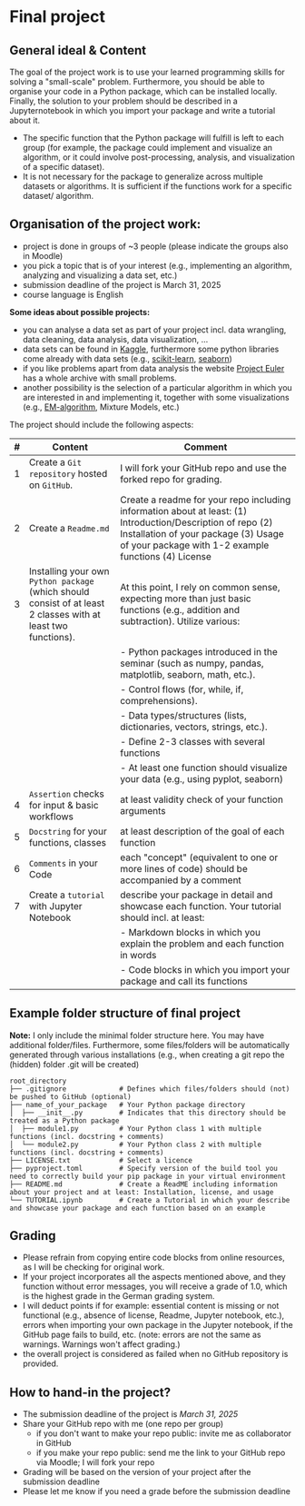 # Final project

## General ideal & Content

The goal of the project work is to use your learned programming skills for solving a "small-scale" problem. Furthermore, you should be able to organise your code in a Python package, which can be installed locally. Finally, the solution to your problem should be described in a Jupyternotebook in which you import your package and write a tutorial about it.
-   The specific function that the Python package will fulfill is left to each group (for example, the package could implement and visualize an algorithm, or it could involve post-processing, analysis, and visualization of a specific dataset).
-   It is not necessary for the package to generalize across multiple datasets or algorithms. It is sufficient if the functions work for a specific dataset/ algorithm.

## Organisation of the project work:
+ project is done in groups of ~3 people (please indicate the groups also in Moodle)
+ you pick a topic that is of your interest (e.g., implementing an algorithm, analyzing and visualizing a data set, etc.)
+ submission deadline of the project is March 31, 2025
+ course language is English
  
**Some ideas about possible projects:**
+ you can analyse a data set as part of your project incl. data wrangling, data cleaning, data analysis, data visualization, …
+ data sets can be found in [Kaggle](https://www.kaggle.com/), furthermore some python libraries come already with data sets (e.g., [scikit-learn](https://scikit-learn.org/stable/datasets.html), [seaborn](https://github.com/mwaskom/seaborn-data))
+ if you like problems apart from data analysis the website [Project Euler](https://projecteuler.net/archives) has a whole archive with small problems.
+ another possibility is the selection of a particular algorithm in which you are interested in and implementing it, together with some visualizations (e.g., [EM-algorithm](https://github.com/Ransaka/GMM-from-scratch), Mixture Models, etc.)

The project should include the following aspects:

|\# | Content                                                                                                      | Comment                                                                                                                                      |
|--|------------------------------|------------------------------------------|
|1| Create a `Git repository` hosted on `GitHub`.                                                                | I will fork your GitHub repo and use the forked repo for grading.                                                                            |
|2| Create a `Readme.md`                                                                                           | Create a readme for your repo including information about at least: (1) Introduction/Description of repo (2) Installation of your package (3) Usage of your package with 1-2 example functions (4) License  |                                                                                                                                            |                                                                  |
|3| Installing your own `Python package` (which should consist of at least 2 classes with at least two functions). | At this point, I rely on common sense, expecting more than just basic functions (e.g., addition and subtraction). Utilize various: |
||                                                                                                              | \- Python packages introduced in the seminar (such as numpy, pandas, matplotlib, seaborn, math, etc.).                                       |
||                                                                                                              | \- Control flows (for, while, if, comprehensions).                                                                                           |
||                                                                                                              | \- Data types/structures (lists, dictionaries, vectors, strings, etc.).                                                                      |
||                                                                                                              | \- Define 2-3 classes with several functions | 
||                                                                                                              | \- At least one function should visualize your data (e.g., using pyplot, seaborn)
|4| `Assertion` checks for input & basic workflows                                                              | at least validity check of your function arguments                |
|5| `Docstring` for your functions, classes                                                                     | at least description of the goal of each function                      |
|6| `Comments` in your Code                                                                                     | each "concept" (equivalent to one or more lines of code) should be accompanied by a comment                                                  |
|7| Create a `tutorial` with Jupyter Notebook                                                                   | describe your package in detail and showcase each function. Your tutorial should incl. at least:                         |
||                                                                                                              | \- Markdown blocks in which you explain the problem and each function in words                         |
||                                                                                                              | \- Code blocks in which you import your package and call its functions                                                                 |

## Example folder structure of final project

**Note:**
I only include the minimal folder structure here. You may have additional folder/files. Furthermore, some files/folders will be automatically generated through various installations (e.g., when creating a git repo the (hidden) folder .git will be created)

```{raw}
root_directory  
├── .gitignore             # Defines which files/folders should (not) be pushed to GitHub (optional)
├── name_of_your_package   # Your Python package directory   
│  ├── __init__.py         # Indicates that this directory should be treated as a Python package
│  ├── module1.py          # Your Python class 1 with multiple functions (incl. docstring + comments)
│  └── module2.py          # Your Python class 2 with multiple functions (incl. docstring + comments)
├── LICENSE.txt            # Select a licence 
├── pyproject.toml         # Specify version of the build tool you need to correctly build your pip package in your virtual environment
├── README.md              # Create a ReadME including information about your project and at least: Installation, license, and usage
└── TUTORIAL.ipynb         # Create a Tutorial in which your describe and showcase your package and each function based on an example		 

```

## Grading

+ Please refrain from copying entire code blocks from online resources, as I will be checking for original work.
+ If your project incorporates all the aspects mentioned above, and they function without error messages, you will receive a grade of 1.0, which is the highest grade in the German grading system.
+ I will deduct points if for example: essential content is missing or not functional (e.g., absence of license, Readme, Jupyter notebook, etc.), errors when importing your own package in the Jupyter notebook, if the GitHub page fails to build, etc. (note: errors are not the same as warnings. Warnings won't affect grading.)
+ the overall project is considered as failed when no GitHub repository is provided. 

## How to hand-in the project?

+ The submission deadline of the project is *March 31, 2025*
+ Share your GitHub repo with me (one repo per group)
  + if you don't want to make your repo public: invite me as collaborator in GitHub
  + if you make your repo public: send me the link to your GitHub repo via Moodle; I will fork your repo
+ Grading will be based on the version of your project after the submission deadline
+ Please let me know if you need a grade before the submission deadline 

